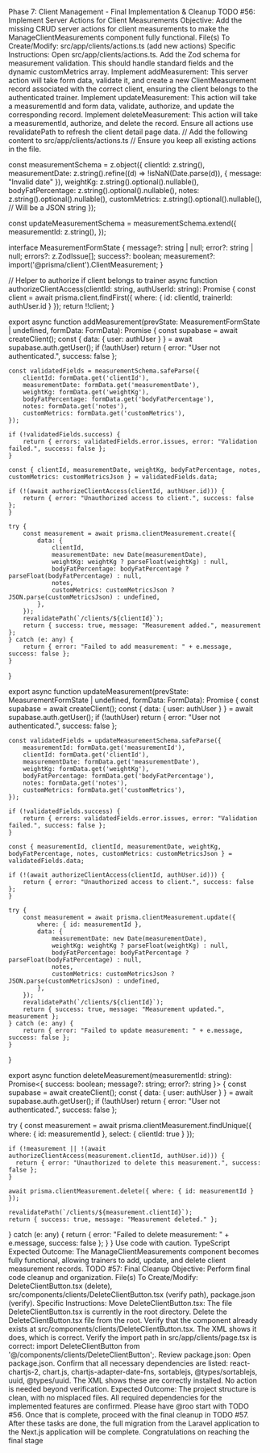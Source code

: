 Phase 7: Client Management - Final Implementation & Cleanup
TODO #56: Implement Server Actions for Client Measurements
Objective: Add the missing CRUD server actions for client measurements to make the ManageClientMeasurements component fully functional.
File(s) To Create/Modify:
src/app/clients/actions.ts (add new actions)
Specific Instructions:
Open src/app/clients/actions.ts.
Add the Zod schema for measurement validation. This should handle standard fields and the dynamic customMetrics array.
Implement addMeasurement: This server action will take form data, validate it, and create a new ClientMeasurement record associated with the correct client, ensuring the client belongs to the authenticated trainer.
Implement updateMeasurement: This action will take a measurementId and form data, validate, authorize, and update the corresponding record.
Implement deleteMeasurement: This action will take a measurementId, authorize, and delete the record.
Ensure all actions use revalidatePath to refresh the client detail page data.
// Add the following content to src/app/clients/actions.ts
// Ensure you keep all existing actions in the file.

const measurementSchema = z.object({
  clientId: z.string(),
  measurementDate: z.string().refine((d) => !isNaN(Date.parse(d)), { message: "Invalid date" }),
  weightKg: z.string().optional().nullable(),
  bodyFatPercentage: z.string().optional().nullable(),
  notes: z.string().optional().nullable(),
  customMetrics: z.string().optional().nullable(), // Will be a JSON string
});

const updateMeasurementSchema = measurementSchema.extend({
  measurementId: z.string(),
});

interface MeasurementFormState {
  message?: string | null;
  error?: string | null;
  errors?: z.ZodIssue[];
  success?: boolean;
  measurement?: import('@prisma/client').ClientMeasurement;
}

// Helper to authorize if client belongs to trainer
async function authorizeClientAccess(clientId: string, authUserId: string): Promise<boolean> {
    const client = await prisma.client.findFirst({
        where: { id: clientId, trainerId: authUser.id }
    });
    return !!client;
}

export async function addMeasurement(prevState: MeasurementFormState | undefined, formData: FormData): Promise<MeasurementFormState> {
    const supabase = await createClient();
    const { data: { user: authUser } } = await supabase.auth.getUser();
    if (!authUser) return { error: "User not authenticated.", success: false };

    const validatedFields = measurementSchema.safeParse({
        clientId: formData.get('clientId'),
        measurementDate: formData.get('measurementDate'),
        weightKg: formData.get('weightKg'),
        bodyFatPercentage: formData.get('bodyFatPercentage'),
        notes: formData.get('notes'),
        customMetrics: formData.get('customMetrics'),
    });

    if (!validatedFields.success) {
        return { errors: validatedFields.error.issues, error: "Validation failed.", success: false };
    }
    
    const { clientId, measurementDate, weightKg, bodyFatPercentage, notes, customMetrics: customMetricsJson } = validatedFields.data;

    if (!(await authorizeClientAccess(clientId, authUser.id))) {
        return { error: "Unauthorized access to client.", success: false };
    }

    try {
        const measurement = await prisma.clientMeasurement.create({
            data: {
                clientId,
                measurementDate: new Date(measurementDate),
                weightKg: weightKg ? parseFloat(weightKg) : null,
                bodyFatPercentage: bodyFatPercentage ? parseFloat(bodyFatPercentage) : null,
                notes,
                customMetrics: customMetricsJson ? JSON.parse(customMetricsJson) : undefined,
            },
        });
        revalidatePath(`/clients/${clientId}`);
        return { success: true, message: "Measurement added.", measurement };
    } catch (e: any) {
        return { error: "Failed to add measurement: " + e.message, success: false };
    }
}

export async function updateMeasurement(prevState: MeasurementFormState | undefined, formData: FormData): Promise<MeasurementFormState> {
    const supabase = await createClient();
    const { data: { user: authUser } } = await supabase.auth.getUser();
    if (!authUser) return { error: "User not authenticated.", success: false };

    const validatedFields = updateMeasurementSchema.safeParse({
        measurementId: formData.get('measurementId'),
        clientId: formData.get('clientId'),
        measurementDate: formData.get('measurementDate'),
        weightKg: formData.get('weightKg'),
        bodyFatPercentage: formData.get('bodyFatPercentage'),
        notes: formData.get('notes'),
        customMetrics: formData.get('customMetrics'),
    });

    if (!validatedFields.success) {
        return { errors: validatedFields.error.issues, error: "Validation failed.", success: false };
    }

    const { measurementId, clientId, measurementDate, weightKg, bodyFatPercentage, notes, customMetrics: customMetricsJson } = validatedFields.data;

    if (!(await authorizeClientAccess(clientId, authUser.id))) {
        return { error: "Unauthorized access to client.", success: false };
    }

    try {
        const measurement = await prisma.clientMeasurement.update({
            where: { id: measurementId },
            data: {
                measurementDate: new Date(measurementDate),
                weightKg: weightKg ? parseFloat(weightKg) : null,
                bodyFatPercentage: bodyFatPercentage ? parseFloat(bodyFatPercentage) : null,
                notes,
                customMetrics: customMetricsJson ? JSON.parse(customMetricsJson) : undefined,
            },
        });
        revalidatePath(`/clients/${clientId}`);
        return { success: true, message: "Measurement updated.", measurement };
    } catch (e: any) {
        return { error: "Failed to update measurement: " + e.message, success: false };
    }
}

export async function deleteMeasurement(measurementId: string): Promise<{ success: boolean; message?: string; error?: string }> {
  const supabase = await createClient();
  const { data: { user: authUser } } = await supabase.auth.getUser();
  if (!authUser) return { error: "User not authenticated.", success: false };

  try {
    const measurement = await prisma.clientMeasurement.findUnique({
      where: { id: measurementId },
      select: { clientId: true }
    });

    if (!measurement || !(await authorizeClientAccess(measurement.clientId, authUser.id))) {
      return { error: "Unauthorized to delete this measurement.", success: false };
    }

    await prisma.clientMeasurement.delete({ where: { id: measurementId } });

    revalidatePath(`/clients/${measurement.clientId}`);
    return { success: true, message: "Measurement deleted." };
  } catch (e: any) {
    return { error: "Failed to delete measurement: " + e.message, success: false };
  }
}
Use code with caution.
TypeScript
Expected Outcome: The ManageClientMeasurements component becomes fully functional, allowing trainers to add, update, and delete client measurement records.
TODO #57: Final Cleanup
Objective: Perform final code cleanup and organization.
File(s) To Create/Modify: DeleteClientButton.tsx (delete), src/components/clients/DeleteClientButton.tsx (verify path), package.json (verify).
Specific Instructions:
Move DeleteClientButton.tsx: The file DeleteClientButton.tsx is currently in the root directory.
Delete the DeleteClientButton.tsx file from the root.
Verify that the component already exists at src/components/clients/DeleteClientButton.tsx. The XML shows it does, which is correct.
Verify the import path in src/app/clients/page.tsx is correct: import DeleteClientButton from '@/components/clients/DeleteClientButton';.
Review package.json:
Open package.json.
Confirm that all necessary dependencies are listed: react-chartjs-2, chart.js, chartjs-adapter-date-fns, sortablejs, @types/sortablejs, uuid, @types/uuid. The XML shows these are correctly installed. No action is needed beyond verification.
Expected Outcome: The project structure is clean, with no misplaced files. All required dependencies for the implemented features are confirmed.
Please have @roo start with TODO #56. Once that is complete, proceed with the final cleanup in TODO #57.
After these tasks are done, the full migration from the Laravel application to the Next.js application will be complete. Congratulations on reaching the final stage